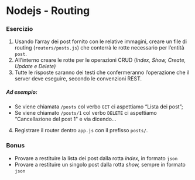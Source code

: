 # Nodejs - Routing

### Esercizio
1. Usando l’array dei post fornito con le relative immagini, creare un file di routing (`routers/posts.js`) che conterrà le rotte necessario per l’entità `post`.
2. All’interno creare le rotte per le operazioni CRUD (*Index, Show, Create, Update e Delete)*
3. Tutte le risposte saranno dei testi che confermeranno l’operazione che il server deve eseguire, secondo le convenzioni REST.

##### Ad esempio:
- Se viene chiamata `/posts` col verbo `GET` ci aspettiamo “Lista dei post”;
- Se viene chiamato `/posts/1` col verbo `DELETE` ci aspettiamo “Cancellazione del post 1"
e via dicendo…

4. Registrare il router dentro `app.js` con il prefisso `posts/`.

### Bonus
- Provare a restituire la lista dei post dalla rotta *index*, in formato `json`
- Provare a restituire un singolo post dalla rotta *show,* sempre in formato `json`